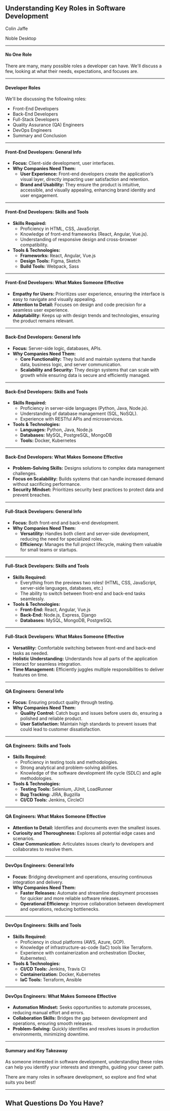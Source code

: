 ## Understanding Key Roles in Software Development

Colin Jaffe

Noble Desktop

---

#### No One Role

There are many, many possible roles a developer can have. We'll discuss a few, looking at what their needs, expectations, and focuses are.

---

#### Developer Roles

We'll be discussing the following roles:

- Front-End Developers
- Back-End Developers
- Full-Stack Developers
- Quality Assurance (QA) Engineers
- DevOps Engineers
- Summary and Conclusion

---

#### Front-End Developers: General Info

- **Focus:** Client-side development, user interfaces.
- **Why Companies Need Them:**
  - **User Experience:** Front-end developers create the application’s visual layer, directly impacting user satisfaction and retention.
  - **Brand and Usability:** They ensure the product is intuitive, accessible, and visually appealing, enhancing brand identity and user engagement.

---

#### Front-End Developers: Skills and Tools

- **Skills Required:**
  - Proficiency in HTML, CSS, JavaScript.
  - Knowledge of front-end frameworks (React, Angular, Vue.js).
  - Understanding of responsive design and cross-browser compatibility.
- **Tools & Technologies:**
  - **Frameworks:** React, Angular, Vue.js
  - **Design Tools:** Figma, Sketch
  - **Build Tools:** Webpack, Sass

---

#### Front-End Developers: What Makes Someone Effective

- **Empathy for Users:** Prioritizes user experience, ensuring the interface is easy to navigate and visually appealing.
- **Attention to Detail:** Focuses on design and code precision for a seamless user experience.
- **Adaptability:** Keeps up with design trends and technologies, ensuring the product remains relevant.

---

#### Back-End Developers: General Info

- **Focus:** Server-side logic, databases, APIs.
- **Why Companies Need Them:**
  - **Core Functionality:** They build and maintain systems that handle data, business logic, and server communication.
  - **Scalability and Security:** They design systems that can scale with growth while ensuring data is secure and efficiently managed.

---

#### Back-End Developers: Skills and Tools

- **Skills Required:**
  - Proficiency in server-side languages (Python, Java, Node.js).
  - Understanding of database management (SQL, NoSQL).
  - Experience with RESTful APIs and microservices.
- **Tools & Technologies:**
  - **Languages:** Python, Java, Node.js
  - **Databases:** MySQL, PostgreSQL, MongoDB
  - **Tools:** Docker, Kubernetes

---

#### Back-End Developers: What Makes Someone Effective

- **Problem-Solving Skills:** Designs solutions to complex data management challenges.
- **Focus on Scalability:** Builds systems that can handle increased demand without sacrificing performance.
- **Security Mindset:** Prioritizes security best practices to protect data and prevent breaches.

---

#### Full-Stack Developers: General Info

- **Focus:** Both front-end and back-end development.
- **Why Companies Need Them:**
  - **Versatility:** Handles both client and server-side development, reducing the need for specialized roles.
  - **Efficiency:** Manages the full project lifecycle, making them valuable for small teams or startups.

---

#### Full-Stack Developers: Skills and Tools

- **Skills Required:**
    - Everything from the previews two roles! (HTML, CSS, JavaScript, server-side languages, databases, etc.)
    - The ability to switch between front-end and back-end tasks seamlessly.
- **Tools & Technologies:**
    - **Front-End:** React, Angular, Vue.js
    - **Back-End:** Node.js, Express, Django
    - **Databases:** MySQL, MongoDB, PostgreSQL

---

#### Full-Stack Developers: What Makes Someone Effective

- **Versatility:** Comfortable switching between front-end and back-end tasks as needed.
- **Holistic Understanding:** Understands how all parts of the application interact for seamless integration.
- **Time Management:** Efficiently juggles multiple responsibilities to deliver features on time.

---

#### QA Engineers: General Info

- **Focus:** Ensuring product quality through testing.
- **Why Companies Need Them:**
  - **Quality Control:** Catch bugs and issues before users do, ensuring a polished and reliable product.
  - **User Satisfaction:** Maintain high standards to prevent issues that could lead to customer dissatisfaction.

---

#### QA Engineers: Skills and Tools

- **Skills Required:**
  - Proficiency in testing tools and methodologies.
  - Strong analytical and problem-solving abilities.
  - Knowledge of the software development life cycle (SDLC) and agile methodologies.
- **Tools & Technologies:**
  - **Testing Tools:** Selenium, JUnit, LoadRunner
  - **Bug Tracking:** JIRA, Bugzilla
  - **CI/CD Tools:** Jenkins, CircleCI

---

#### QA Engineers: What Makes Someone Effective

- **Attention to Detail:** Identifies and documents even the smallest issues.
- **Curiosity and Thoroughness:** Explores all potential edge cases and scenarios.
- **Clear Communication:** Articulates issues clearly to developers and collaborates to resolve them.

---

#### DevOps Engineers: General Info

- **Focus:** Bridging development and operations, ensuring continuous integration and delivery.
- **Why Companies Need Them:**
  - **Faster Releases:** Automate and streamline deployment processes for quicker and more reliable software releases.
  - **Operational Efficiency:** Improve collaboration between development and operations, reducing bottlenecks.

---

#### DevOps Engineers: Skills and Tools

- **Skills Required:**
  - Proficiency in cloud platforms (AWS, Azure, GCP).
  - Knowledge of infrastructure-as-code (IaC) tools like Terraform.
  - Experience with containerization and orchestration (Docker, Kubernetes).
- **Tools & Technologies:**
  - **CI/CD Tools:** Jenkins, Travis CI
  - **Containerization:** Docker, Kubernetes
  - **IaC Tools:** Terraform, Ansible

---

#### DevOps Engineers: What Makes Someone Effective

- **Automation Mindset:** Seeks opportunities to automate processes, reducing manual effort and errors.
- **Collaboration Skills:** Bridges the gap between development and operations, ensuring smooth releases.
- **Problem-Solving:** Quickly identifies and resolves issues in production environments, minimizing downtime.

---

#### Summary and Key Takeaway

As someone interested in software development, understanding these roles can help you identify your interests and strengths, guiding your career path.

There are many roles in software development, so explore and find what suits you best!

---

## What Questions Do You Have?
